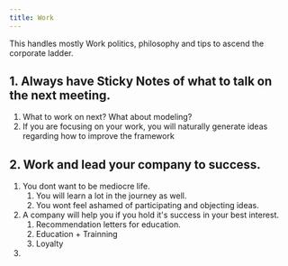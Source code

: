```yaml
---
title: Work
---
```


This handles mostly Work politics, philosophy and tips to ascend the corporate ladder.



## 1. Always have Sticky Notes of what to talk on the next meeting.

1. What to work on next? What about modeling?
2. If you are focusing on your work, you will naturally generate ideas regarding how to improve the framework


## 2. Work and lead your company to success.

1. You dont want to be mediocre life.
   1. You will learn a lot in the journey as well.
   2. You wont feel ashamed of participating and objecting ideas.
2. A company will help you if you hold it's success in your best interest. 
   1. Recommendation letters for education.
   2. Education + Trainning
   3. Loyalty
3. 



